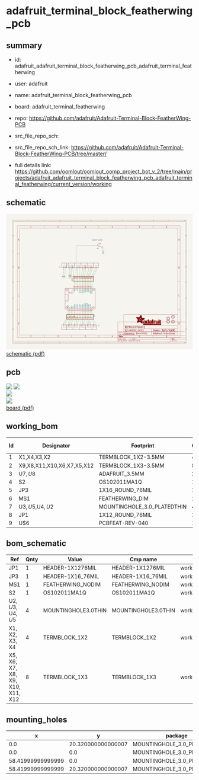 # adafruit_terminal_block_featherwing_pcb
 
## summary 
* id: adafruit_adafruit_terminal_block_featherwing_pcb_adafruit_terminal_featherwing
* user: adafruit
* name: adafruit_terminal_block_featherwing_pcb
* board: adafruit_terminal_featherwing
* repo: https://github.com/adafruit/Adafruit-Terminal-Block-FeatherWing-PCB



* src_file_repo_sch: 
* src_file_repo_sch_link: https://github.com/adafruit/Adafruit-Terminal-Block-FeatherWing-PCB/tree/master/
* full details link: https://github.com/oomlout/oomlout_oomp_project_bot_v_2/tree/main/projects/adafruit_adafruit_terminal_block_featherwing_pcb_adafruit_terminal_featherwing/current_version/working  

## schematic  
![](working_schematic_600.png)  
[schematic (pdf)](working_schematic.pdf)  

## pcb  
![](working_3d_600.png) 
![](working_3d_front_600.png)  
![](working_3d_back_600.png)  
![](working_600.png)  
[board (pdf)](working.pdf)  

## working_bom
| Id | Designator | Footprint | Quantity | Designation | Supplier and ref |  | None | 
| --- | --- | --- | --- | --- | --- | --- | --- | 
| 1 | X1,X4,X3,X2 | TERMBLOCK_1X2-3.5MM | 4 |  |  |  | [''] | 
| 2 | X9,X8,X11,X10,X6,X7,X5,X12 | TERMBLOCK_1X3-3.5MM | 8 |  |  |  | [''] | 
| 3 | U$7,U$8 | ADAFRUIT_3.5MM | 2 |  |  |  | [''] | 
| 4 | S2 | OS102011MA1Q | 1 | OS102011MA1Q |  |  | [''] | 
| 5 | JP3 | 1X16_ROUND_76MIL | 1 |  |  |  | [''] | 
| 6 | MS1 | FEATHERWING_DIM | 1 | FEATHERWING_NODIM |  |  | [''] | 
| 7 | U$3,U$5,U$4,U$2 | MOUNTINGHOLE_3.0_PLATEDTHIN | 4 | MOUNTINGHOLE3.0THIN |  |  | [''] | 
| 8 | JP1 | 1X12_ROUND_76MIL | 1 |  |  |  | [''] | 
| 9 | U$6 | PCBFEAT-REV-040 | 1 |  |  |  | [''] | 


## bom_schematic
| Ref | Qnty | Value | Cmp name | Footprint | Description | Vendor | DNP | 
| --- | --- | --- | --- | --- | --- | --- | --- | 
| JP1 | 1 | HEADER-1X1276MIL | HEADER-1X1276MIL | working:1X12_ROUND_76MIL |  |  |  | 
| JP3 | 1 | HEADER-1X16_76MIL | HEADER-1X16_76MIL | working:1X16_ROUND_76MIL |  |  |  | 
| MS1 | 1 | FEATHERWING_NODIM | FEATHERWING_NODIM | working:FEATHERWING_DIM |  |  |  | 
| S2 | 1 | OS102011MA1Q | OS102011MA1Q | working:OS102011MA1Q |  |  |  | 
| U$2, U$3, U$4, U$5 | 4 | MOUNTINGHOLE3.0THIN | MOUNTINGHOLE3.0THIN | working:MOUNTINGHOLE_3.0_PLATEDTHIN |  |  |  | 
| X1, X2, X3, X4 | 4 | TERMBLOCK_1X2 | TERMBLOCK_1X2 | working:TERMBLOCK_1X2-3.5MM |  |  |  | 
| X5, X6, X7, X8, X9, X10, X11, X12 | 8 | TERMBLOCK_1X3 | TERMBLOCK_1X3 | working:TERMBLOCK_1X3-3.5MM |  |  |  | 


## mounting_holes
| x | y | package | value | ref | size | 
| --- | --- | --- | --- | --- | --- | 
| 0.0 | 20.320000000000007 | MOUNTINGHOLE_3.0_PLATEDTHIN | MOUNTINGHOLE3.0THIN | U$2 | m3 | 
| 0.0 | 0.0 | MOUNTINGHOLE_3.0_PLATEDTHIN | MOUNTINGHOLE3.0THIN | U$3 | m3 | 
| 58.41999999999999 | 0.0 | MOUNTINGHOLE_3.0_PLATEDTHIN | MOUNTINGHOLE3.0THIN | U$4 | m3 | 
| 58.41999999999999 | 20.320000000000007 | MOUNTINGHOLE_3.0_PLATEDTHIN | MOUNTINGHOLE3.0THIN | U$5 | m3 | 


